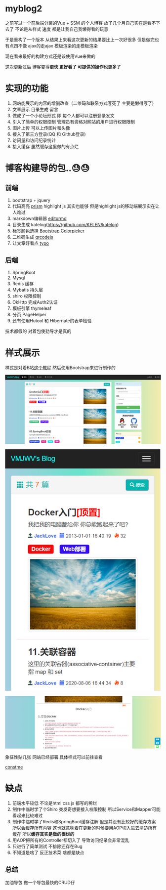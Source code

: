 # myblog2
之前写过一个前后端分离的Vue + SSM 的个人博客 放了几个月自己实在是看不下去了 不论是从样式 速度 都是让我自己我懒得看的玩意

于是重构了一个版本 从结果上来看这次更新的结果要比上一次好很多 但是做完也有点四不像 ajax的走ajax 模板渲染的走模板渲染

现在看来最好的构建方式还是该使用Vue来做的  

这次更新过后 博客变得**更快 更好看了 可提供的操作也更多了**



# 实现的功能

1. 网站能展示的内容的增删改查（二维码和联系方式写死了 主要是懒得写了)
2. 文章展示 目录生成 留言 
3. 做成了一个小论坛形式 即 每个人都可以注册登录发文 
4. 引入了简单的权限控制 管理员有资格对网站的用户进行权限限制
5. 图片上传 可以上传图片和头像
6. 接入了第三方登录(QQ 和 Github登录)
7. 访问量和访问纪录统计
8. 接入缓存 虽然缓存这里做的有点烂

# 博客构建导的包..😓😓

## 前端

1. bootstrap + jquery 
2. 代码高亮 [prism](https://github.com/PrismJS/prism) highlight js 其实也能够 但是highlight js的移动端展示实在让人难过
3. markdown编辑器 [editormd  ](https://pandao.github.io/editor.md/) 
4. 目录生成 katelog(https://github.com/KELEN/katelog) 
5. 标签颜色选择 [Bootstrap Colorpicker](https://github.com/itsjavi/bootstrap-colorpicker)
6. 二维码生成 [qrcodejs](https://github.com/davidshimjs/qrcodejs)
7. 让文章好看点 [typo](https://github.com/sofish/typo.css)

## 后端

1. SpringBoot
2. Mysql
3. Redis 缓存
4. Mybatis 持久层
5. shiro  权限控制
6. OkHttp 完成Auth2认证
7. 模板引擎 thymeleaf
8. 分页 PageHelper 
9. 还有使用Hutool 和 Hibernate的表单检验

技术都假的 对着包使劲导才是真的

# 样式展示

样式是对着B站[这个教程](https://www.bilibili.com/video/BV1nE411r7TF) 然后使用Bootstrap来进行制作的

![1](https://github.com/VMJWV/myblog2/blob/master/pictures/1.png)

![2](https://github.com/VMJWV/myblog2/blob/master/pictures/2.png)

![3](https://github.com/VMJWV/myblog2/blob/master/pictures/3.png)

象征性贴几张 网站已经部署 具体样式可以前往查看

[constme](http://www.constme.cn)

# 缺点

1. 前端水平较低 不论是html css js 都写的稀烂
2. 制作中临时学了个Shiro 突发奇想要接入权限控制 所以Service和Mapper可能看起来比较难过
3. 制作中临时学了Redis和SpringBoot缓存注解 但是并没有比较好的缓存方案 所以会缓存所有内容 这也就意味着在更新的时候要用AOP切入进去清楚所有缓存 所以**缓存其实是做的很烂的**
4. 用AOP把所有的Controller都切入了 导致访问纪录会非常混乱
5. 只进行了简单测试 不排除还存在Bug
6. 不知道是啥了 反正技术菜 啥都是缺点

## 总结

加油导包 做一个导包最快的CRUD仔





